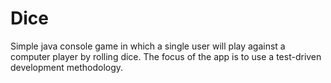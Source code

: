 # Dice

Simple java console game in which a single user will play against a computer player by rolling dice. The focus of the app is to use a test-driven development methodology.

